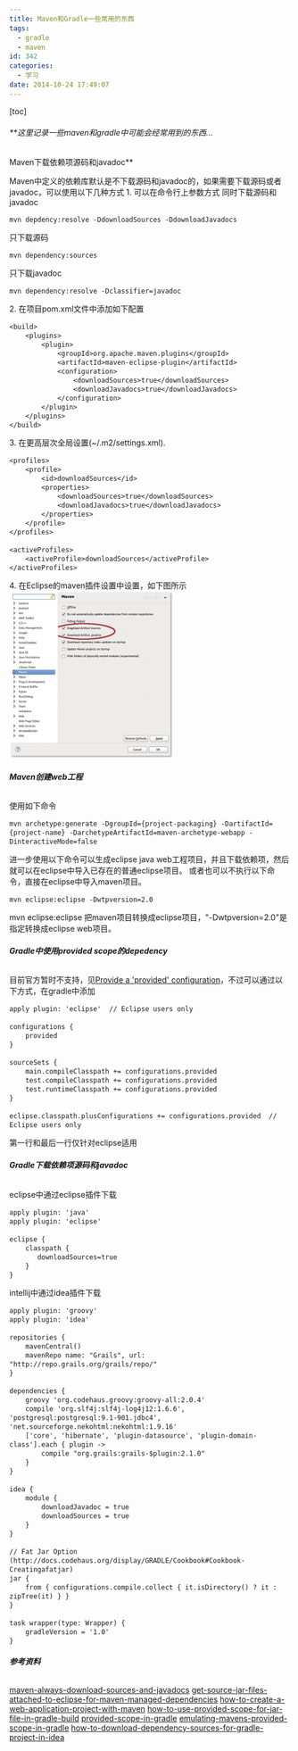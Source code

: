 ```yaml
---
title: Maven和Gradle一些常用的东西
tags:
  - gradle
  - maven
id: 342
categories:
  - 学习
date: 2014-10-24 17:49:07
---
```


[toc]

###### **这里记录一些maven和gradle中可能会经常用到的东西...
Maven下载依赖项源码和javadoc**

<!--more-->

Maven中定义的依赖库默认是不下载源码和javadoc的，如果需要下载源码或者javadoc，可以使用以下几种方式
1\. 可以在命令行上参数方式
同时下载源码和javadoc

```shell
mvn depdency:resolve -DdownloadSources -DdownloadJavadocs
```

只下载源码

```shell
mvn dependency:sources
```

只下载javadoc

```shell
mvn dependency:resolve -Dclassifier=javadoc
```

2\. 在项目pom.xml文件中添加如下配置

```shell
<build>
    <plugins>
        <plugin>
            <groupId>org.apache.maven.plugins</groupId>
            <artifactId>maven-eclipse-plugin</artifactId>
            <configuration>
                <downloadSources>true</downloadSources>
                <downloadJavadocs>true</downloadJavadocs>
            </configuration>
        </plugin>
    </plugins>
</build>
```

3\. 在更高层次全局设置(~/.m2/settings.xml).

```shell
<profiles>
    <profile>
        <id>downloadSources</id>
        <properties>
            <downloadSources>true</downloadSources>
            <downloadJavadocs>true</downloadJavadocs>
        </properties>
    </profile>
</profiles>

<activeProfiles>
    <activeProfile>downloadSources</activeProfile>
</activeProfiles>
```

4\. 在Eclipse的maven插件设置中设置，如下图所示
[![eclipse_maven_settings](/resources/2014/10/eclipse_maven_settings-293x300.png)](/resources/2014/10/eclipse_maven_settings.png)

###### **Maven创建web工程**

使用如下命令

```shell
mvn archetype:generate -DgroupId={project-packaging} -DartifactId={project-name} -DarchetypeArtifactId=maven-archetype-webapp -DinteractiveMode=false
```

进一步使用以下命令可以生成eclipse java web工程项目，并且下载依赖项，然后就可以在eclipse中导入已存在的普通eclipse项目。
或者也可以不执行以下命令，直接在eclipse中导入maven项目。

```shell
mvn eclipse:eclipse -Dwtpversion=2.0
```

mvn eclipse:eclipse 把maven项目转换成eclipse项目，"-Dwtpversion=2.0"是指定转换成eclipse web项目。

###### **Gradle中使用provided scope的depedency**

目前官方暂时不支持，见[Provide a 'provided' configuration](https://issues.gradle.org/browse/GRADLE-784)，不过可以通过以下方式，在gradle中添加

```shell
apply plugin: 'eclipse'  // Eclipse users only

configurations {
    provided
}

sourceSets {
    main.compileClasspath += configurations.provided
    test.compileClasspath += configurations.provided
    test.runtimeClasspath += configurations.provided
}

eclipse.classpath.plusConfigurations += configurations.provided  // Eclipse users only
```

第一行和最后一行仅针对eclipse适用

###### **Gradle下载依赖项源码和javadoc**

eclipse中通过eclipse插件下载

```shell
apply plugin: 'java'
apply plugin: 'eclipse'

eclipse {
    classpath {
       downloadSources=true
    }
}
```

intellij中通过idea插件下载

```shell
apply plugin: 'groovy'
apply plugin: 'idea'

repositories {
    mavenCentral()
    mavenRepo name: "Grails", url: "http://repo.grails.org/grails/repo/"
}

dependencies {
    groovy 'org.codehaus.groovy:groovy-all:2.0.4'
    compile 'org.slf4j:slf4j-log4j12:1.6.6', 'postgresql:postgresql:9.1-901.jdbc4', 'net.sourceforge.nekohtml:nekohtml:1.9.16'
    ['core', 'hibernate', 'plugin-datasource', 'plugin-domain-class'].each { plugin ->
        compile "org.grails:grails-$plugin:2.1.0"
    }
}

idea {
    module {
        downloadJavadoc = true
        downloadSources = true
    }
}

// Fat Jar Option (http://docs.codehaus.org/display/GRADLE/Cookbook#Cookbook-Creatingafatjar)
jar {
    from { configurations.compile.collect { it.isDirectory() ? it : zipTree(it) } }
}

task wrapper(type: Wrapper) {
    gradleVersion = '1.0'
}
```

###### **参考资料**

[maven-always-download-sources-and-javadocs](http://stackoverflow.com/questions/5780758/maven-always-download-sources-and-javadocs)
[get-source-jar-files-attached-to-eclipse-for-maven-managed-dependencies](http://stackoverflow.com/questions/310720/get-source-jar-files-attached-to-eclipse-for-maven-managed-dependencies)
[how-to-create-a-web-application-project-with-maven](http://www.mkyong.com/maven/how-to-create-a-web-application-project-with-maven/)
[how-to-use-provided-scope-for-jar-file-in-gradle-build](http://stackoverflow.com/questions/18738888/how-to-use-provided-scope-for-jar-file-in-gradle-build)
[provided-scope-in-gradle](http://www.sinking.in/blog/provided-scope-in-gradle/)
[emulating-mavens-provided-scope-in-gradle](http://blog.codeaholics.org/2012/emulating-mavens-provided-scope-in-gradle/)
[how-to-download-dependency-sources-for-gradle-project-in-idea](http://stackoverflow.com/questions/12718753/how-to-download-dependency-sources-for-gradle-project-in-idea)